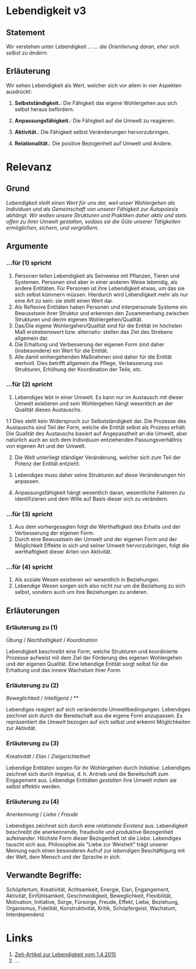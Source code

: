 <!---
   NAME - The NAME of this project is:
ethos

  FILE - The FILENAME of the current file is:
/v3.md

  CREATION - This project was CREATED on:
2017-01-28-16:15:00 UTC

  MODIFICATION - This project was last MODIFIED on:
2017-01-28-16:15:00 UTC

  VERSION - The current VERSION of this project is:
<git-commit-hash>-2017-01-28-16:15:00 UTC

  CREATOR(S) - This project was CREATED by:
Michael Czechowski, Martin Maga

  CONTACT - You can CONTACT the creator(s) or developer(s) of this project at:
E-Mail: mail@martinmaga.de

  COPYRIGHT - The COPYRIGHT holder of this project is:
COPYRIGHT (c) 2016 Martin Maga

  LICENSE - This project is LICENSED under the following license:
Martin Maga 2016 CC BY-SA 4.0 https://creativecommons.org

  SUBFILE – This is a SUBFILE! For more INFORMATION on this project go to:
/README.md
--->

# Lebendigkeit **v3**

## Statement

Wir verstehen unter Lebendigkeit ...
*... die Orientierung daran, eher sich selbst zu ändern.*

## Erläuterung

Wir sehen Lebendigkeit als Wert, welcher sich vor allem in vier Aspekten ausdrückt:

1. **Selbstständigkeit.**: Die Fähigkeit das eigene Wohlergehen aus sich selbst heraus befördern.  

2. **Anpassungsfähigkeit.**: Die Fähigkeit auf die Umwelt zu reagieren.

3. **Aktivität.**: Die Fähigkeit selbst Veränderungen hervorzubringen.

4. **Relationalität.**: Die positive Bezogenheit auf Umwelt und Andere.


# Relevanz

## Grund
*Lebendigkeit stellt einen Wert für uns dar, weil unser Wohlergehen als Individuen und als Gemeinschaft von unserer Fähigkeit zur Autopoiesis abhängt. Wir wollen unsere Strukturen und Praktiken daher aktiv und stets offen zu ihrer Umwelt gestalten, sodass sie die Güte unserer Tätigkeiten ermöglichen, sichern, und vergrößern.*

## Argumente

### ...für (1) spricht
1. Personen teilen Lebendigkeit als Seinweise mit Pflanzen, Tieren und Systemen. Personen sind aber in einer anderen Weise lebendig, als andere Entitäten. Für Personen ist ihre Lebendigkeit etwas, um das sie sich selbst kümmern müssen. Hierdurch wird Lebendigkeit mehr als nur eine Art zu sein: sie stellt einen Wert dar.
2. Als Reflexive Entitäten haben Personen und interpersonale Systeme ein Bewusstsein ihrer Struktur und erkennen den Zusammenhang zwischen Strukturen und der/m eigenen Wohlergehen/Qualität.
3. Das/Die eigene Wohlergehen/Qualität sind für die Entität im höchsten Maß erstrebenswert bzw. alternativ: stellen das Ziel des Strebens allgemein dar.
4. Die Erhaltung und Verbesserung der eigenen Form sind daher (insbesondere) ein Wert für die Entität.
5. Alle damit einhergehenden Maßnahmen sind daher für die Entität wertvoll. Dies betrifft allgemein die Pflege, Verbesserung von Strukturen, Erhöhung der Koordination der Teile, etc.


### ...für (2) spricht
1. Lebendiges lebt in einer Umwelt. Es kann nur im Austausch mit dieser Umwelt existieren und sein Wohlergehen hängt wesentlich an der Qualität dieses Austauschs.

  1.1 Dies stellt kein Widerspruch zur Selbstständigkeit dar. Die Prozesse des Austauschs sind Teil der Form, welche die Entität selbst als Prozess erhält. Die Qualität des Austauschs basiert auf Angepasstheit an die Umwelt, aber natürlich auch an sich dem Individuum entziehenden Passungsverhältnis von eigenen Art und der Umwelt.  

2. Die Welt unterliegt ständiger Veränderung, welcher sich zum Teil der Potenz der Entität entzieht.

3. Lebendiges muss daher seine Strukturen auf diese Veränderungen hin anpassen.

4. Anpassungsfähigkeit hängt wesentlich daran, wesentliche Faktoren zu identifizieren und dem Wille auf Basis dieser sich zu verändern.


### ...für (3) spricht
1. Aus dem vorhergesagten folgt die Werthaftigkeit des Erhalts und der Verbesserung der eigenen Form.
2. Durch eine Bewusstsein der Umwelt und der eigenen Form und der Möglichkeit Effekte in sich und seiner Umwelt hervorzubringen, folgt die werthaftigkeit dieser Arten von Aktivität.


### ...für (4) spricht
1. Als soziale Wesen existieren wir wesentlich in Beziehungen.
2. Lebendige Wesen sorgen sich also nicht nur um die Beziehung zu sich selbst, sondern auch um ihre Beziehungen zu anderen.



## Erläuterungen

### Erläuterung zu (1)
*Übung* / *Nachhaltigkeit* / *Koordination*

Lebendigkeit beschreibt eine *Form*, welche Strukturen und koordinierte Prozesse aufweist mit dem Ziel der Förderung des eigenen Wohlergehen und der eigenen Qualität.
Eine lebendige Entität sorgt selbst für die Erhaltung und das innere Wachstum ihrer *Form*.

### Erläuterung zu (2)
*Beweglichkeit* / *Intelligenz* / **

Lebendiges reagiert auf sich verändernde Umweltbedingungen.
Lebendiges zeichnet sich durch die Bereitschaft aus die eigene Form anzupassen.
Es repräsentiert die *Umwelt* bezogen auf sich selbst und erkennt Möglichkeiten zur Aktivität.

### Erläuterung zu (3)
*Kreativität* / *Elan* / *Zielgerichtetheit*

Lebendige Entitäten sorgen für ihr Wohlergehen durch *Initiative*.
Lebendiges zeichnet sich durch *Impetus*, d. h. Antrieb und die Bereitschaft zum Engagement aus.
Lebendige Entitäten *gestalten* ihre Umwelt indem sie selbst effektiv werden.

### Erläuterung zu (4)
*Anerkennung* / *Liebe* / *Freude*

Lebendiges zeichnet sich durch eine *relationale Existenz* aus.
Lebendigkeit beschreibt die anerkennende, freudvolle und produktive Bezogenheit aufeinander.
Höchste Form dieser Bezogenheit ist die *Liebe*.
Lebendiges tauscht sich aus.
Philosophie als "Liebe zur Weisheit" trägt unserer Meinung nach einen besonderen Aufruf zur *lebendigen* Beschäftigung mit der Welt, dem Mensch und der Sprache in sich.

## Verwandte Begriffe:
Schöpfertum, Kreativität, Achtsamkeit, Energie, Elan, Engangement, Aktivität, Einfühlsamkeit, Geschmeidigkeit, Beweglichkeit, Flexibilität, Motivation, Initiative, Sorge, Fürsorge, Freude, Effekt, Liebe, Beziehung, Organismus, Fidelität, Konstruktivität, Kritik, Schöpfergeist, Wachstum, Interdependenz


# Links
1. [Zeit-Artikel zur Lebendigkeit vom 1.4.2015](http://www.zeit.de/2015/14/lebendigkeit-beziehung-soziologie-kunst-tod)
2. …
